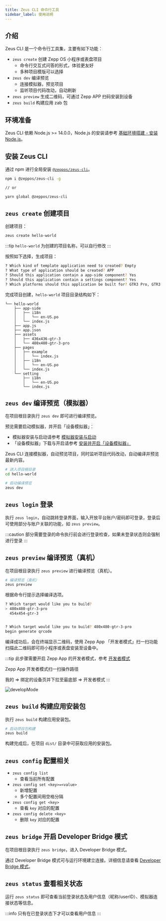 ```yaml
---
title: Zeus CLI 命令行工具
sidebar_label: 使用说明
---
```


## 介绍

Zeus CLI 是一个命令行工具集，主要有如下功能：

- `zeus create` 创建 Zepp OS 小程序或表盘项目
  - 命令行交互式问答的形式，体验更友好
  - 多种项目模版可以选择
- `zeus dev` 编译预览
  - 连接模拟器，预览项目
  - 监听项目代码改动，自动刷新
- `zeus preview` 生成二维码，可通过 Zepp APP 扫码安装到设备
- `zeus build` 构建应用 zab 包

## 环境准备

Zeus CLI 依赖 Node.js >= 14.0.0，Node.js 的安装请参考 [基础环境搭建 - 安装 Node.js](../../best-practice/Basic-environment-construction.mdx#安装-nodejs)。

## 安装 Zeus CLI

通过 npm 进行全局安装 [`@zeppos/zeus-cli`](https://www.npmjs.com/package/@zeppos/zeus-cli)。

```sh
npm i @zeppos/zeus-cli -g

// or

yarn global @zeppos/zeus-cli
```

## `zeus create` 创建项目

创建项目：

```sh
zeus create hello-world
```

:::tip
`hello-world` 为创建的项目名称，可以自行修改
:::

按照如下选择，生成项目：

```sh
? Which kind of template application need to created? Empty
? What type of application should be created? APP
? Should this application contain a app-side component? Yes
? Should this application contain a settings component? Yes
? Which platforms should this application be built for? GTR3 Pro, GTR3
```

完成项目创建，`hello-world` 项目目录结构如下：

```tree
└── hello-world
    ├── app-side
    │   ├── i18n
    │   │   └── en-US.po
    │   └── index.js
    ├── app.js
    ├── app.json
    ├── assets
    │   ├── 436x436-gtr-3
    │   └── 480x480-gtr-3-pro
    ├── pages
    │   ├── example
    │   │   └── index.js
    │   ├── i18n
    │   │   └── en-US.po
    │   └── index.js
    └── setting
        ├── i18n
        │   └── en-US.po
        └── index.js
```

## `zeus dev` 编译预览（模拟器）

在项目根目录执行 `zeus dev` 即可进行编译预览。

预览需要启动模拟器，并开启「设备模拟器」：

- 模拟器安装与启动请参考 [模拟器安装与启动](../simulator/setup.md)
- 「设备模拟器」下载与开启请参考 [安装并开启「设备模拟器」](../simulator/index.md#安装并开启设备模拟器)

Zeus CLI 连接模拟器，自动预览项目，同时监听项目代码改动，自动编译并预览最新内容。

```sh
# 进入项目根目录
cd hello-world

# 启动编译预览
zeus dev
```

## `zeus login` 登录

执行 `zeus login`，自动跳转登录界面，输入开放平台账户/密码即可登录，登录后可使用部分与账户关联的功能，如 `zeus preview`。

:::caution
部分需要登录的命令执行前会进行登录检查，如果未登录状态则会强制进行登录
:::

## `zeus preview` 编译预览（真机）

在项目根目录执行 `zeus preview` 进行编译预览（真机）。

```sh
# 编译预览（真机）
zeus preview
```

根据命令行提示选择编译选项。

```sh
? Which target would like you to build?
> 480x480-gtr-3-pro
  454x454-gtr-3


? Which target would like you to build? 480x480-gtr-3-pro
begin generate qrcode
```

编译成功后，会在终端显示二维码，使用 Zepp App 「开发者模式」扫一扫功能扫描此二维码即可将小程序或表盘安装至设备中。

:::tip
此步骤需要开启 Zepp App 的开发者模式，参考 [开发者模式](../zepp-app.mdx)

Zepp App 开发者模式扫一扫操作路径

我的 => 绑定的设备页并下拉至最底部 => 开发者模式
:::

![developMode](/img/zh-cn/docs/guides/tools/studio/developMode.png)

## `zeus build` 构建应用安装包

执行 `zeus build` 构建应用安装包。

```sh
# 启动项目包构建
zeus build
```

构建完成后，在项目 `dist/` 目录中可获取应用的安装包。

## `zeus config` 配置相关

- `zeus config list`
  - 查看当前所有配置
- `zeus config set <key>=<value>`
  - 新增配置
  - 多个配置间用空格分隔
- `zeus config get <key>`
  - 查看 `key` 对应的配置
- `zeus config delete <key>`
  - 删除 `key` 对应的配置

## `zeus bridge` 开启 Developer Bridge 模式

在项目根目录执行 `zeus bridge`，进入 Developer Bridge 模式。

通过 Developer Bridge 模式可与运行环境建立连接。详细信息请查看 [Developer Bridge 模式](guides/faq/developer-bridge-mode.md)。

## `zeus status` 查看相关状态

运行 `zeus status` 即可查看当前登录状态及用户信息（昵称/userID）、模拟器连接状态等信息。

:::info
只有在已登录状态下才可以查看用户信息
:::
